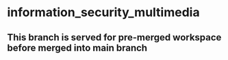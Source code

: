 # information_security_multimedia

## This branch is served for pre-merged workspace before merged into main branch